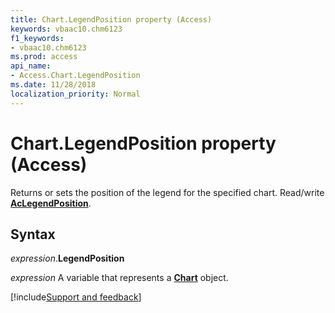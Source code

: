 ```yaml
---
title: Chart.LegendPosition property (Access)
keywords: vbaac10.chm6123
f1_keywords:
- vbaac10.chm6123
ms.prod: access
api_name:
- Access.Chart.LegendPosition
ms.date: 11/28/2018
localization_priority: Normal
---
```



# Chart.LegendPosition property (Access)

Returns or sets the position of the legend for the specified chart. Read/write **[AcLegendPosition](Access.AcLegendPosition.md)**.


## Syntax

_expression_.**LegendPosition**

_expression_ A variable that represents a **[Chart](Access.Chart.md)** object.

[!include[Support and feedback](~/includes/feedback-boilerplate.md)]